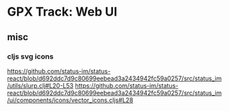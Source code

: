 # GPX Track: Web UI


## misc

### cljs svg icons

https://github.com/status-im/status-react/blob/d692ddc7d9c80699eebead3a2434942fc59a0257/src/status_im/utils/slurp.clj#L20-L53
https://github.com/status-im/status-react/blob/d692ddc7d9c80699eebead3a2434942fc59a0257/src/status_im/ui/components/icons/vector_icons.cljs#L28

